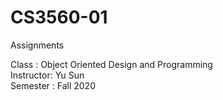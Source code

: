 # CS3560-01
Assignments    
     
Class     : Object Oriented Design and Programming    
Instructor: Yu Sun   
Semester  : Fall 2020

